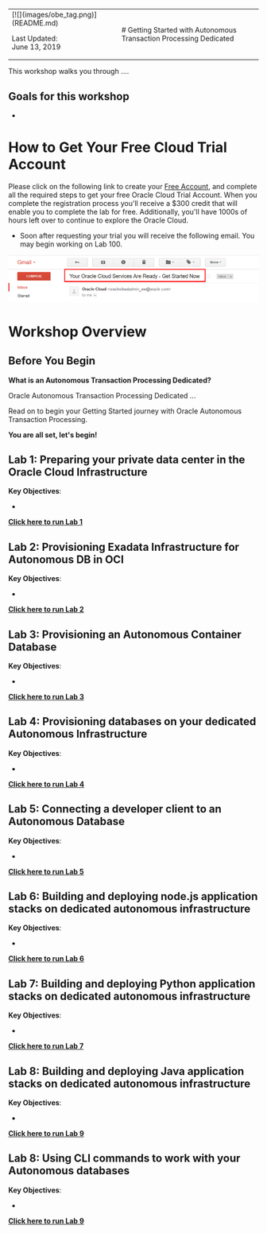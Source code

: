 <table class="tbl-heading"><tr><td class="td-logo">[![](images/obe_tag.png)](README.md)

Last Updated:<br>June 13, 2019
</td>
<td class="td-banner">
# Getting Started with Autonomous Transaction Processing Dedicated
</td></tr><table>


This workshop walks you through ....

## Goals for this workshop

- 

# How to Get Your Free Cloud Trial Account
Please click on the following link to create your <a class=“trial-link” href="https://myservices.us.oraclecloud.com/mycloud/signup?language=en&sourceType=:ex:tb:::RC_NAMK181011P00041:ATPHOL&SC=:ex:tb:::RC_NAMK181011P00041:ATPHOL&pcode=NAMK181011P00041" target="_trial">Free Account</a>, and complete all the required steps to get your free Oracle Cloud Trial Account. When you complete the registration process you'll receive a $300 credit that will enable you to complete the lab for free.  Additionally, you'll have 1000s of hours left over to continue to explore the Oracle Cloud.

  - Soon after requesting your trial you will receive the following email. You may begin working on Lab 100.

  ![](images/readme/code_9.png)



# Workshop Overview

## Before You Begin
**What is an Autonomous Transaction Processing Dedicated?**

Oracle Autonomous Transaction Processing Dedicated ...  

Read on to begin your Getting Started journey with Oracle Autonomous Transaction Processing.

**You are all set, let's begin!**


## Lab 1: Preparing your private data center in the Oracle Cloud Infrastructure

**Key Objectives**:

- 

**[Click here to run Lab 1](LabGuide100PreparingyourprivatedatacenterintheOracleCloudInfrastructure.md)**


## Lab 2: Provisioning Exadata Infrastructure for Autonomous DB in OCI

**Key Objectives**:

- 

**[Click here to run Lab 2](LabGuide200ProvisioningExadataInfrastructureforAutonomousDBinOCI.md)**


## Lab 3: Provisioning an Autonomous Container Database

**Key Objectives**:

- 

**[Click here to run Lab 3](LabGuide300ProvisioninganAutonomousContainerDatabase.md)**


## Lab 4: Provisioning databases on your dedicated Autonomous Infrastructure

**Key Objectives**:

- 

**[Click here to run Lab 4](LabGuide400ProvisioningdatabasesonyourdedicatedAutonomousInfrastructure.md)**

## Lab 5: Connecting a developer client to an Autonomous Database

**Key Objectives**:

- 

**[Click here to run Lab 5](LabGuide500ConnectingadeveloperclienttoanAutonomousDatabase.md)**

## Lab 6: Building and deploying node.js application stacks on dedicated autonomous infrastructure

**Key Objectives**:

- 

**[Click here to run Lab 6](LabGuide600Buildinganddeployingnode.jsapplicationstacksondedicatedautonomousinfrastructure.md)**

## Lab 7: Building and deploying Python application stacks on dedicated autonomous infrastructure

**Key Objectives**:

- 

**[Click here to run Lab 7](LabGuide700BuildinganddeployingPythonapplicationstacksondedicatedautonomousinfrastructure.md)**

## Lab 8: Building and deploying Java application stacks on dedicated autonomous infrastructure

**Key Objectives**:

- 

**[Click here to run Lab 9](LabGuide800BuildinganddeployingJavaapplicationstacksondedicatedautonomousinfrastructure.md)**

## Lab 8: Using CLI commands to work with your Autonomous databases

**Key Objectives**:

- 

**[Click here to run Lab 9](LabGuide900UsingCLIcommandstoworkwithyourAutonomousdatabases.md)**